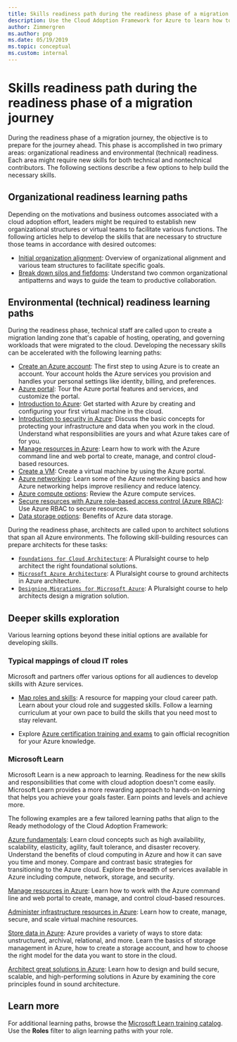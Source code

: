 ```yaml
---
title: Skills readiness path during the readiness phase of a migration journey
description: Use the Cloud Adoption Framework for Azure to learn how to build the skills necessary to complete your migration journey.
author: Zimmergren
ms.author: pnp
ms.date: 05/19/2019
ms.topic: conceptual
ms.custom: internal
---
```


# Skills readiness path during the readiness phase of a migration journey

During the readiness phase of a migration journey, the objective is to prepare for the journey ahead. This phase is accomplished in two primary areas: organizational readiness and environmental (technical) readiness. Each area might require new skills for both technical and nontechnical contributors. The following sections describe a few options to help build the necessary skills.

## Organizational readiness learning paths

Depending on the motivations and business outcomes associated with a cloud adoption effort, leaders might be required to establish new organizational structures or virtual teams to facilitate various functions. The following articles help to develop the skills that are necessary to structure those teams in accordance with desired outcomes:

- [Initial organization alignment](../organize/index.md): Overview of organizational alignment and various team structures to facilitate specific goals.
- [Break down silos and fiefdoms](../organize/fiefdoms-silos.md): Understand two common organizational antipatterns and ways to guide the team to productive collaboration.

## Environmental (technical) readiness learning paths

During the readiness phase, technical staff are called upon to create a migration landing zone that's capable of hosting, operating, and governing workloads that were migrated to the cloud. Developing the necessary skills can be accelerated with the following learning paths:

- [Create an Azure account](/training/modules/create-an-azure-account/): The first step to using Azure is to create an account. Your account holds the Azure services you provision and handles your personal settings like identity, billing, and preferences.
- [Azure portal](/training/modules/tour-azure-portal/): Tour the Azure portal features and services, and customize the portal.
- [Introduction to Azure](/training/modules/intro-to-azure-fundamentals/): Get started with Azure by creating and configuring your first virtual machine in the cloud.
- [Introduction to security in Azure](/training/modules/protect-against-security-threats-azure/): Discuss the basic concepts for protecting your infrastructure and data when you work in the cloud. Understand what responsibilities are yours and what Azure takes care of for you.
- [Manage resources in Azure](/training/paths/manage-resources-in-azure/): Learn how to work with the Azure command line and web portal to create, manage, and control cloud-based resources.
- [Create a VM](/training/modules/create-windows-virtual-machine-in-azure/): Create a virtual machine by using the Azure portal.
- [Azure networking](/training/modules/azure-networking-fundamentals/): Learn some of the Azure networking basics and how Azure networking helps improve resiliency and reduce latency.
- [Azure compute options](/training/modules/azure-compute-fundamentals/): Review the Azure compute services.
- [Secure resources with Azure role-based access control (Azure RBAC)](/training/modules/secure-azure-resources-with-rbac/): Use Azure RBAC to secure resources.
- [Data storage options](/training/modules/azure-database-fundamentals/): Benefits of Azure data storage.

During the readiness phase, architects are called upon to architect solutions that span all Azure environments. The following skill-building resources can prepare architects for these tasks:

- [`Foundations for Cloud Architecture`](https://www.pluralsight.com/courses/cloud-architecture-foundations): A Pluralsight course to help architect the right foundational solutions.
- [`Microsoft Azure Architecture`](https://www.pluralsight.com/courses/cloud-architecture-foundations): A Pluralsight course to ground architects in Azure architecture.
- [`Designing Migrations for Microsoft Azure`](https://www.pluralsight.com/courses/cloud-architecture-foundations): A Pluralsight course to help architects design a migration solution.

## Deeper skills exploration

Various learning options beyond these initial options are available for developing skills.

### Typical mappings of cloud IT roles

Microsoft and partners offer various options for all audiences to develop skills with Azure services.

- [Map roles and skills](../plan/suggested-skills.md): A resource for mapping your cloud career path. Learn about your cloud role and suggested skills. Follow a learning curriculum at your own pace to build the skills that you need most to stay relevant.

- Explore [Azure certification training and exams](/certifications/) to gain official recognition for your Azure knowledge.

### Microsoft Learn

Microsoft Learn is a new approach to learning. Readiness for the new skills and responsibilities that come with cloud adoption doesn't come easily. Microsoft Learn provides a more rewarding approach to hands-on learning that helps you achieve your goals faster. Earn points and levels and achieve more.

The following examples are a few tailored learning paths that align to the Ready methodology of the Cloud Adoption Framework:

[Azure fundamentals](/training/paths/az-900-describe-cloud-concepts/): Learn cloud concepts such as high availability, scalability, elasticity, agility, fault tolerance, and disaster recovery. Understand the benefits of cloud computing in Azure and how it can save you time and money. Compare and contrast basic strategies for transitioning to the Azure cloud. Explore the breadth of services available in Azure including compute, network, storage, and security.

[Manage resources in Azure](/training/modules/control-and-organize-with-azure-resource-manager/): Learn how to work with the Azure command line and web portal to create, manage, and control cloud-based resources.

[Administer infrastructure resources in Azure](/training/paths/administer-infrastructure-resources-in-azure/): Learn how to create, manage, secure, and scale virtual machine resources.

[Store data in Azure](/training/paths/store-data-in-azure/): Azure provides a variety of ways to store data: unstructured, archival, relational, and more. Learn the basics of storage management in Azure, how to create a storage account, and how to choose the right model for the data you want to store in the cloud.

[Architect great solutions in Azure](/training/paths/azure-well-architected-framework/): Learn how to design and build secure, scalable, and high-performing solutions in Azure by examining the core principles found in sound architecture.

## Learn more

For additional learning paths, browse the [Microsoft Learn training catalog](/training/browse/). Use the **Roles** filter to align learning paths with your role.
